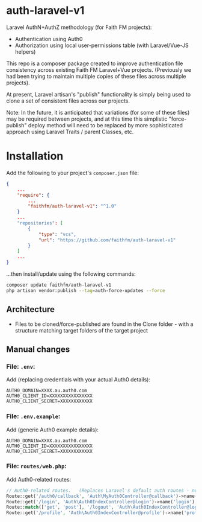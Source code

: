 # auth-laravel-v1

Laravel AuthN+AuthZ methodology (for Faith FM projects):
 * Authentication using Auth0
 * Authorization using local user-permissions table (with Laravel/Vue-JS helpers)

This repo is a composer package created to improve authentication file consistency across existing Faith FM Laravel+Vue projects.  (Previously we had been trying to maintain multiple copies of these files across multiple projects).

At present, Laravel artisan's "publish" functionality is simply being used to clone a set of consistent files across our projects.  

Note: In the future, it is anticipated that variations (for some of these files) may be required between projects, and at this time this simplistic "force-publish" deploy method will need to be replaced by more sophisticated approach using Laravel Traits / parent Classes, etc.


# Installation

Add the following to your project's `composer.json` file:

```json
{
    ...
    "require": {
        ...
        "faithfm/auth-laravel-v1": "^1.0"
    }
    ...
    "repositories": [
        {
            "type": "vcs",
            "url": "https://github.com/faithfm/auth-laravel-v1"
        }
    ]
    ...
}
```

...then install/update using the following commands:

```bash
composer update faithfm/auth-laravel-v1
php artisan vendor:publish --tag=auth-force-updates --force
```

## Architecture

* Files to be cloned/force-published are found in the Clone folder - with a structure matching target folders of the target project


## Manual changes

### File: `.env`:
Add (replacing credentials with your actual Auth0 details):
```env
AUTH0_DOMAIN=XXXX.au.auth0.com
AUTH0_CLIENT_ID=XXXXXXXXXXXXXXXX
AUTH0_CLIENT_SECRET=XXXXXXXXXXXX
```

### File: `.env.example`:
Add (generic Auth0 example details):
```env
AUTH0_DOMAIN=XXXX.au.auth0.com
AUTH0_CLIENT_ID=XXXXXXXXXXXXXXXX
AUTH0_CLIENT_SECRET=XXXXXXXXXXXX
```

### File: `routes/web.php`:
Add Auth0-related routes:
```php
// Auth0-related routes.   (Replaces Laravel's default auth routes - normally added with a "Auth::routes();" statement.)
Route::get('/auth0/callback', 'Auth\MyAuth0Controller@callback')->name('auth0-callback');
Route::get('/login', 'Auth\Auth0IndexController@login')->name('login');
Route::match(['get', 'post'], '/logout', 'Auth\Auth0IndexController@logout')->name('logout')->middleware('auth');
Route::get('/profile', 'Auth\Auth0IndexController@profile')->name('profile')->middleware('auth');
```

